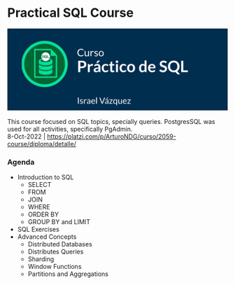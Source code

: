 # Practical SQL Course

![Practica SQL](/Assets/SQL_P.png)

This course focused on SQL topics, specially queries. PostgresSQL was used for all activities, specifically PgAdmin.  
8-Oct-2022 | https://platzi.com/p/ArturoNDG/curso/2059-course/diploma/detalle/

### Agenda

* Introduction to SQL
  * SELECT
  * FROM
  * JOIN
  * WHERE
  * ORDER BY
  * GROUP BY and LIMIT
* SQL Exercises
* Advanced Concepts 
  * Distributed Databases
  * Distributes Queries
  * Sharding
  * Window Functions
  * Partitions and Aggregations
